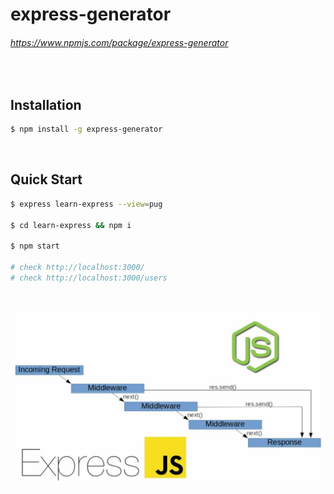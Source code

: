 # express-generator

###### https://www.npmjs.com/package/express-generator

<br/>

## Installation

```bash
$ npm install -g express-generator
```

<br/>

## Quick Start

```bash
$ express learn-express --view=pug

$ cd learn-express && npm i

$ npm start

# check http://localhost:3000/
# check http://localhost:3000/users
```

<br/>

![image-20210121061509308](README.assets/image-20210121061509308.png)